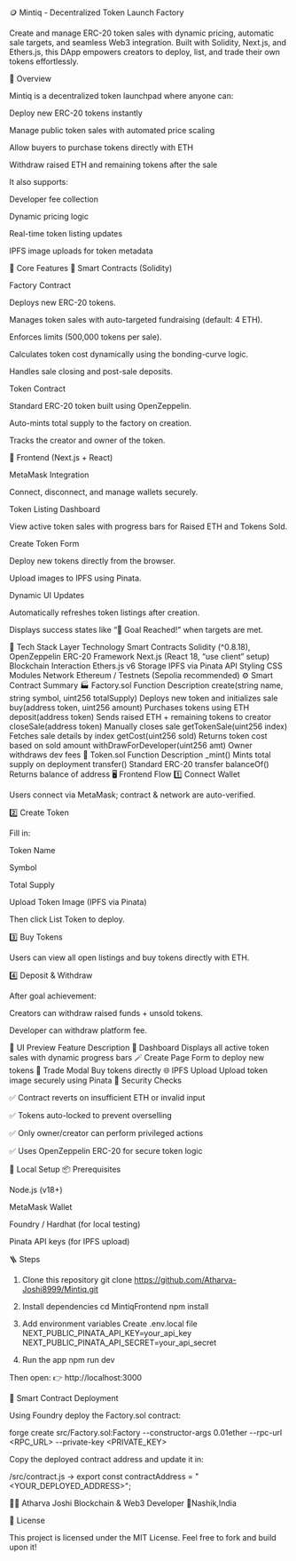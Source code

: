 🪙 Mintiq - Decentralized Token Launch Factory

Create and manage ERC-20 token sales with dynamic pricing, automatic sale targets, and seamless Web3 integration. Built with Solidity, Next.js, and Ethers.js, this DApp empowers creators to deploy, list, and trade their own tokens effortlessly.

🚀 Overview

Mintiq is a decentralized token launchpad where anyone can:

Deploy new ERC-20 tokens instantly

Manage public token sales with automated price scaling

Allow buyers to purchase tokens directly with ETH

Withdraw raised ETH and remaining tokens after the sale

It also supports:

Developer fee collection

Dynamic pricing logic

Real-time token listing updates

IPFS image uploads for token metadata

🧠 Core Features 🔹 Smart Contracts (Solidity)

Factory Contract

Deploys new ERC-20 tokens.

Manages token sales with auto-targeted fundraising (default: 4 ETH).

Enforces limits (500,000 tokens per sale).

Calculates token cost dynamically using the bonding-curve logic.

Handles sale closing and post-sale deposits.

Token Contract

Standard ERC-20 token built using OpenZeppelin.

Auto-mints total supply to the factory on creation.

Tracks the creator and owner of the token.

🔹 Frontend (Next.js + React)

MetaMask Integration

Connect, disconnect, and manage wallets securely.

Token Listing Dashboard

View active token sales with progress bars for Raised ETH and Tokens Sold.

Create Token Form

Deploy new tokens directly from the browser.

Upload images to IPFS using Pinata.

Dynamic UI Updates

Automatically refreshes token listings after creation.

Displays success states like “🎉 Goal Reached!” when targets are met.

🧩 Tech Stack Layer Technology Smart Contracts Solidity (^0.8.18), OpenZeppelin ERC-20 Framework Next.js (React 18, “use client” setup) Blockchain Interaction Ethers.js v6 Storage IPFS via Pinata API Styling CSS Modules Network Ethereum / Testnets (Sepolia recommended) ⚙️ Smart Contract Summary 🏭 Factory.sol Function Description create(string name, string symbol, uint256 totalSupply) Deploys new token and initializes sale buy(address token, uint256 amount) Purchases tokens using ETH deposit(address token) Sends raised ETH + remaining tokens to creator closeSale(address token) Manually closes sale getTokenSale(uint256 index) Fetches sale details by index getCost(uint256 sold) Returns token cost based on sold amount withDrawForDeveloper(uint256 amt) Owner withdraws dev fees 💠 Token.sol Function Description _mint() Mints total supply on deployment transfer() Standard ERC-20 transfer balanceOf() Returns balance of address 🖥️ Frontend Flow 1️⃣ Connect Wallet

Users connect via MetaMask; contract & network are auto-verified.

2️⃣ Create Token

Fill in:

Token Name

Symbol

Total Supply

Upload Token Image (IPFS via Pinata)

Then click List Token to deploy.

3️⃣ Buy Tokens

Users can view all open listings and buy tokens directly with ETH.

4️⃣ Deposit & Withdraw

After goal achievement:

Creators can withdraw raised funds + unsold tokens.

Developer can withdraw platform fee.

📸 UI Preview Feature Description 🧱 Dashboard Displays all active token sales with dynamic progress bars 🪄 Create Page Form to deploy new tokens 🔁 Trade Modal Buy tokens directly 🌐 IPFS Upload Upload token image securely using Pinata 🔐 Security Checks

✅ Contract reverts on insufficient ETH or invalid input

✅ Tokens auto-locked to prevent overselling

✅ Only owner/creator can perform privileged actions

✅ Uses OpenZeppelin ERC-20 for secure token logic

🧰 Local Setup 📦 Prerequisites

Node.js (v18+)

MetaMask Wallet

Foundry / Hardhat (for local testing)

Pinata API keys (for IPFS upload)

🪜 Steps

1. Clone this repository
git clone https://github.com/Atharva-Joshi8999/Mintiq.git

2. Install dependencies
cd MintiqFrontend npm install

3. Add environment variables
Create .env.local file
NEXT_PUBLIC_PINATA_API_KEY=your_api_key NEXT_PUBLIC_PINATA_API_SECRET=your_api_secret

4. Run the app
npm run dev

Then open: 👉 http://localhost:3000

🧪 Smart Contract Deployment

Using Foundry deploy the Factory.sol contract:

forge create src/Factory.sol:Factory --constructor-args 0.01ether --rpc-url <RPC_URL> --private-key <PRIVATE_KEY>

Copy the deployed contract address and update it in:

/src/contract.js → export const contractAddress = "<YOUR_DEPLOYED_ADDRESS>";

👨‍💻 Atharva Joshi Blockchain & Web3 Developer 📍Nashik,India

🪪 License

This project is licensed under the MIT License. Feel free to fork and build upon it!
